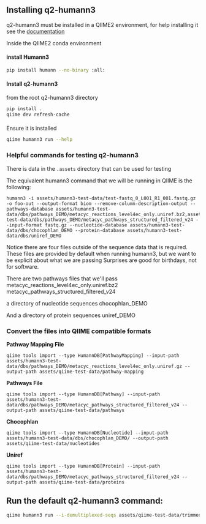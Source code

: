 ## Installing q2-humann3
q2-humann3 must be installed in a QIIME2 environment, for help installing it see the [documentation](https://docs.qiime2.org/2022.8/install/native/#install-qiime-2-within-a-conda-environment)

Inside the QIIME2 conda environment

#### install Humann3
```bash
pip install humann --no-binary :all:
```
#### Install q2-humann3
from the root q2-humann3 directory

```bash
pip install .
qiime dev refresh-cache
```

####
Ensure it is installed

```bash
qiime humann3 run --help
```


### Helpful commands for testing q2-humann3
There is data in the `.assets` directory that can be used for testing 

The equivalent humann3 command that we will be running in QIIME is the following:
```
humann3 -i assets/humann3-test-data/test-fastq_0_L001_R1_001.fastq.gz -o foo-out --output-format biom --remove-column-description-output --pathways-database assets/humann3-test-data/dbs/pathways_DEMO/metacyc_reactions_level4ec_only.uniref.bz2,assets/humann3-test-data/dbs/pathways_DEMO/metacyc_pathways_structured_filtered_v24 --input-format fastq.gz --nucleotide-database assets/humann3-test-data/dbs/chocophlan_DEMO --protein-database assets/humann3-test-data/dbs/uniref_DEMO
```

Notice there are four files outside of the sequence data that is required. These files are provided by default when running humann3, but we want to be explicit about what we are passing
Surprises are good for birthdays, not for software.

There are two pathways files that we'll pass
metacyc_reactions_level4ec_only.uniref.bz2
metacyc_pathways_structured_filtered_v24

a directory of nucleotide sequences
chocophlan_DEMO

And a directory of protein sequences
uniref_DEMO


### Convert the files into QIIME compatible formats

**Pathway Mapping File**
```
qiime tools import --type HumannDB[PathwayMapping] --input-path assets/humann3-test-data/dbs/pathways_DEMO/metacyc_reactions_level4ec_only.uniref.gz --output-path assets/qiime-test-data/pathway-mapping
```

**Pathways File**
```
qiime tools import --type HumannDB[Pathway] --input-path assets/humann3-test-data/dbs/pathways_DEMO/metacyc_pathways_structured_filtered_v24 --output-path assets/qiime-test-data/pathways
```

**Chocophlan**
```
qiime tools import --type HumannDB[Nucleotide] --input-path assets/humann3-test-data/dbs/chocophlan_DEMO/ --output-path assets/qiime-test-data/nucleotides
```

**Uniref**
```
qiime tools import --type HumannDB[Protein] --input-path assets/humann3-test-data/dbs/pathways_DEMO/metacyc_pathways_structured_filtered_v24 --output-path assets/qiime-test-data/proteins
```

## Run the default q2-humann3 command:

```bash
qiime humann3 run --i-demultiplexed-seqs assets/qiime-test-data/trimmed-seqs.qza --i-nucleotide-database assets/qiime-test-data/nucleotides.qza --i-protein-database assets/qiime-test-data/proteins.qza --i-pathway-database assets/qiime-test-data/pathways.qza --i-pathway-mapping assets/qiime-test-data/pathway-mapping.qza --o-genefamilies gene-families --o-pathcoverage coverage --o-pathabundance abundance --o-taxonomy taxonomy
```
